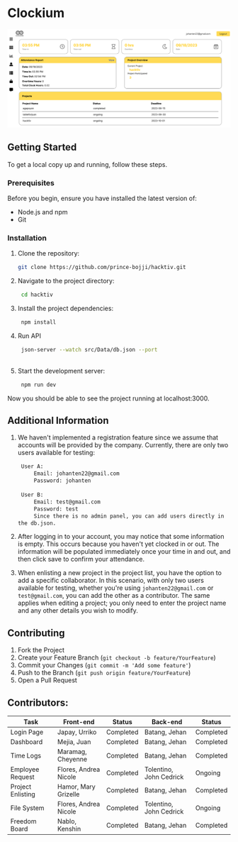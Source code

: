 # Clockium

![Clockium](./hacktiv/src/images/ss.png)

## Getting Started

To get a local copy up and running, follow these steps. 

### Prerequisites

Before you begin, ensure you have installed the latest version of:

- Node.js and npm
- Git

### Installation

1. Clone the repository:
   ```bash
   git clone https://github.com/prince-bojji/hacktiv.git
   
2. Navigate to the project directory:
   ```bash
    cd hacktiv
   
3. Install the project dependencies:
   ```bash
    npm install
   
4. Run API
   ```bash
    json-server --watch src/Data/db.json --port 
    
5. Start the development server:
   ```bash
    npm run dev

Now you should be able to see the project running at localhost:3000. 

## Additional Information
1. We haven't implemented a registration feature since we assume that accounts will be provided by the company. Currently, there are only two users available for testing:

        User A:
            Email: johanten22@gmail.com
            Password: johanten
   
        User B:
            Email: test@gmail.com
            Password: test
            Since there is no admin panel, you can add users directly in the db.json.

3. After logging in to your account, you may notice that some information is empty. This occurs because you haven't yet clocked in or out. The information will be populated immediately once your time in and out, and then click save to confirm your attendance.

4. When enlisting a new project in the project list, you have the option to add a specific collaborator. In this scenario, with only two users available for testing, whether you're using ```johanten22@gmail.com``` or ```test@gmail.com```, you can add the other as a contributor. The same applies when editing a project; you only need to enter the project name and any other details you wish to modify.

## Contributing

1. Fork the Project
2. Create your Feature Branch (`git checkout -b feature/YourFeature`)
3. Commit your Changes (`git commit -m 'Add some feature'`)
4. Push to the Branch (`git push origin feature/YourFeature`)
5. Open a Pull Request

## Contributors:
| Task  | Front-end | Status | Back-end | Status |
| ------------- | ------------- |  ------------- | ------------- | ------------- |
| Login Page  | Japay, Urriko  | Completed | Batang, Jehan | Completed |    
| Dashboard  | Mejia, Juan | Completed | Batang, Jehan | Completed |
| Time Logs  | Maramag, Cheyenne | Completed | Batang, Jehan | Completed |
| Employee Request | Flores, Andrea Nicole | Completed | Tolentino, John Cedrick | Ongoing |
| Project Enlisting  | Hamor, Mary Grizelle | Completed | Batang, Jehan | Completed |
| File System  | Flores, Andrea Nicole | Completed | Tolentino, John Cedrick | Ongoing |
| Freedom Board | Nablo, Kenshin |Completed | Batang, Jehan |Completed |

